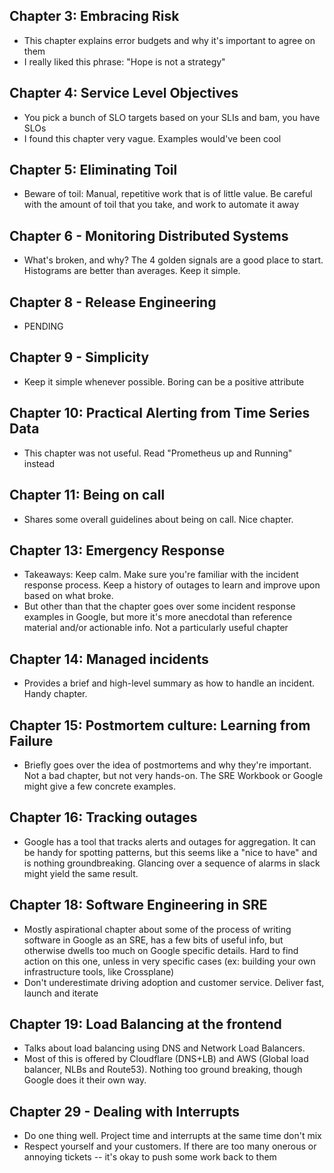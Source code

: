 ## Chapter 3: Embracing Risk
- This chapter explains error budgets and why it's important to agree on them
- I really liked this phrase: "Hope is not a strategy"

## Chapter 4: Service Level Objectives
- You pick a bunch of SLO targets based on your SLIs and bam, you have SLOs
- I found this chapter very vague. Examples would've been cool

## Chapter 5: Eliminating Toil
- Beware of toil: Manual, repetitive work that is of little value. Be careful with the amount of toil that you take, and work to automate it away 

## Chapter 6 - Monitoring Distributed Systems
- What's broken, and why? The 4 golden signals are a good place to start. Histograms are better than averages. Keep it simple.

## Chapter 8 - Release Engineering
- PENDING

## Chapter 9 - Simplicity
- Keep it simple whenever possible. Boring can be a positive attribute

## Chapter 10: Practical Alerting from Time Series Data
- This chapter was not useful. Read "Prometheus up and Running" instead

## Chapter 11: Being on call
- Shares some overall guidelines about being on call. Nice chapter.

## Chapter 13: Emergency Response
- Takeaways: Keep calm. Make sure you're familiar with the incident response process. Keep a history of outages to learn and improve upon based on what broke.
- But other than that the chapter goes over some incident response examples in Google, but more it's more anecdotal than reference material and/or actionable info. Not a particularly useful chapter

## Chapter 14: Managed incidents
- Provides a brief and high-level summary as how to handle an incident. Handy chapter.

## Chapter 15: Postmortem culture: Learning from Failure
- Briefly goes over the idea of postmortems and why they're important. Not a bad chapter, but not very hands-on. The SRE Workbook or Google might give a few concrete examples.

## Chapter 16: Tracking outages
- Google has a tool that tracks alerts and outages for aggregation. It can be handy for spotting patterns, but this seems like a "nice to have" and is nothing groundbreaking. Glancing over a sequence of alarms in slack might yield the same result.

## Chapter 18: Software Engineering in SRE
- Mostly aspirational chapter about some of the process of writing software in Google as an SRE, has a few bits of useful info, but otherwise dwells too much on Google specific details. Hard to find action on this one, unless in very specific cases (ex: building your own infrastructure tools, like Crossplane)
- Don't underestimate driving adoption and customer service. Deliver fast, launch and iterate

## Chapter 19: Load Balancing at the frontend
- Talks about load balancing using DNS and Network Load Balancers.
- Most of this is offered by Cloudflare (DNS+LB) and AWS (Global load balancer, NLBs and Route53). Nothing too ground breaking, though Google does it their own way.

## Chapter 29 - Dealing with Interrupts
- Do one thing well. Project time and interrupts at the same time don't mix
- Respect yourself and your customers. If there are too many onerous or annoying tickets -- it's okay to push some work back to them